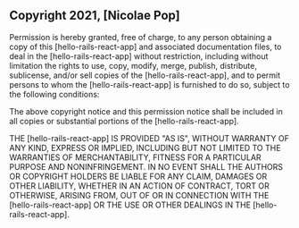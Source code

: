 ## Copyright 2021, [Nicolae Pop]

Permission is hereby granted, free of charge, to any person obtaining a copy of this [hello-rails-react-app] and associated documentation files, to deal in the [hello-rails-react-app] without restriction, including without limitation the rights to use, copy, modify, merge, publish, distribute, sublicense, and/or sell copies of the [hello-rails-react-app], and to permit persons to whom the [hello-rails-react-app] is furnished to do so, subject to the following conditions:

The above copyright notice and this permission notice shall be included in all copies or substantial portions of the [hello-rails-react-app].

THE [hello-rails-react-app] IS PROVIDED "AS IS", WITHOUT WARRANTY OF ANY KIND, EXPRESS OR IMPLIED, INCLUDING BUT NOT LIMITED TO THE WARRANTIES OF MERCHANTABILITY, FITNESS FOR A PARTICULAR PURPOSE AND NONINFRINGEMENT. IN NO EVENT SHALL THE AUTHORS OR COPYRIGHT HOLDERS BE LIABLE FOR ANY CLAIM, DAMAGES OR OTHER LIABILITY, WHETHER IN AN ACTION OF CONTRACT, TORT OR OTHERWISE, ARISING FROM, OUT OF OR IN CONNECTION WITH THE [hello-rails-react-app] OR THE USE OR OTHER DEALINGS IN THE [hello-rails-react-app].
